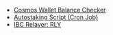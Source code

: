 - [Cosmos Wallet Balance Checker](<Cosmos Wallet Balance Checker e849f441.md>)
- [Autostaking Script (Cron Job)](<Autostaking Script (Cron Job) c8df8ffc.md>)
- [IBC Relayer: RLY](<IBC Relayer_ RLY 67734b31.md>)
